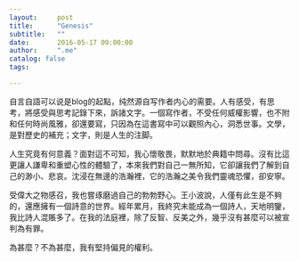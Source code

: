 ```yaml
---
layout:     post
title:      "Genesis"
subtitle:   ""
date:       2016-05-17 09:00:00
author:     ".me"
catalog: false
tags:

---
```


自言自語可以说是blog的起點，纯然源自写作者内心的需要。人有感受，有思考，將感受與思考記錄下來，訴諸文字。一個寫作者，不受任何威權影響，也不附和任何時尚風雅，卻還要寫，只因為在這書寫中可以觀照內心，洞悉世事。文學，是對歷史的補充；文字，則是人生的注脚。

人生究竟有何意義？面對這不可知，我心懷敬畏，默默地於典籍中問尋。沒有比這更讓人謙卑和重塑心性的體驗了，本來我們對自己一無所知，它卻讓我們了解到自己的渺小、悲哀。沈浸在無邊的浩瀚裡，它的浩瀚之美令我們靈魂恐懼，卻安寧。

受偉大之物感召，我也嘗琢磨過自己的勃勃野心。王小波說，人僅有此生是不夠的，還應擁有一個詩意的世界。經年累月，我終究未能成為一個詩人，天地明鑒，我比詩人混賬多了。在我的法庭裡，除了反智、反美之外，幾乎沒有甚麼可以被宣判為有罪。

為甚麼？不為甚麼，我有堅持偏見的權利。


